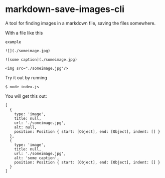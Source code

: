# markdown-save-images-cli

A tool for finding images in a markdown file, saving the files somewhere.

With a file like this
```
example

![](./someimage.jpg)

![some caption](./someimage.jpg)

<img src="./someimage.jpg"/>
```

Try it out by running
```
$ node index.js
```

You will get this out:
```
[
  {
    type: 'image',
    title: null,
    url: './someimage.jpg',
    alt: null,
    position: Position { start: [Object], end: [Object], indent: [] }
  },
  {
    type: 'image',
    title: null,
    url: './someimage.jpg',
    alt: 'some caption',
    position: Position { start: [Object], end: [Object], indent: [] }
  }
]
```

